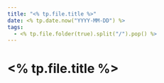 ```yaml
---
title: "<% tp.file.title %>"
date: <% tp.date.now("YYYY-MM-DD") %>
tags: 
  - <% tp.file.folder(true).split("/").pop() %>
---
```


# <% tp.file.title %>